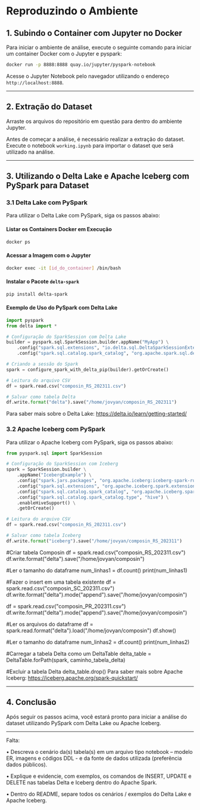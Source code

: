 
# Reproduzindo o Ambiente

## 1. Subindo o Container com Jupyter no Docker

Para iniciar o ambiente de análise, execute o seguinte comando para iniciar um container Docker com o Jupyter e pyspark:

```bash
docker run -p 8888:8888 quay.io/jupyter/pyspark-notebook
```

Acesse o Jupyter Notebook pelo navegador utilizando o endereço `http://localhost:8888`.

---

## 2. Extração do Dataset

Arraste os arquivos do repositório em questão para dentro do ambiente Jupyter.

Antes de começar a análise, é necessário realizar a extração do dataset. Execute o notebook `working.ipynb` para importar o dataset que será utilizado na análise.

---

## 3. Utilizando o Delta Lake e Apache Iceberg com PySpark para Dataset

### 3.1 Delta Lake com PySpark

Para utilizar o Delta Lake com PySpark, siga os passos abaixo:

#### Listar os Containers Docker em Execução

```bash
docker ps
```

#### Acessar a Imagem com o Jupyter

```bash
docker exec -it [id_do_container] /bin/bash
```

#### Instalar o Pacote `delta-spark`

```bash
pip install delta-spark
```

#### Exemplo de Uso do PySpark com Delta Lake

```python
import pyspark
from delta import *

# Configuração do SparkSession com Delta Lake
builder = pyspark.sql.SparkSession.builder.appName("MyApp") \
    .config("spark.sql.extensions", "io.delta.sql.DeltaSparkSessionExtension") \
    .config("spark.sql.catalog.spark_catalog", "org.apache.spark.sql.delta.catalog.DeltaCatalog")

# Criando a sessão do Spark
spark = configure_spark_with_delta_pip(builder).getOrCreate()

# Leitura do arquivo CSV
df = spark.read.csv("composin_RS_202311.csv")

# Salvar como tabela Delta
df.write.format("delta").save("/home/jovyan/composin_RS_202311")
```
Para saber mais sobre o Delta Lake: https://delta.io/learn/getting-started/

### 3.2 Apache Iceberg com PySpark

Para utilizar o Apache Iceberg com PySpark, siga os passos abaixo:

```python
from pyspark.sql import SparkSession

# Configuração do SparkSession com Iceberg
spark = SparkSession.builder \
    .appName("IcebergExample") \
    .config("spark.jars.packages", "org.apache.iceberg:iceberg-spark-runtime-3.5_2.12:1.5.0") \
    .config("spark.sql.extensions", "org.apache.iceberg.spark.extensions.IcebergSparkSessionExtensions") \
    .config("spark.sql.catalog.spark_catalog", "org.apache.iceberg.spark.SparkSessionCatalog") \
    .config("spark.sql.catalog.spark_catalog.type", "hive") \
    .enableHiveSupport() \
    .getOrCreate()

# Leitura do arquivo CSV
df = spark.read.csv("composin_RS_202311.csv")

# Salvar como tabela Iceberg
df.write.format("iceberg").save("/home/jovyan/composin_RS_202311")
```
#Criar tabela Composin
df = spark.read.csv("composin_RS_202311.csv")
df.write.format("delta").save("/home/jovyan/composin")

#Ler o tamanho do dataframe
num_linhas1 = df.count()
print(num_linhas1)

#Fazer o insert em uma tabela existente
df = spark.read.csv("composin_SC_202311.csv")
df.write.format("delta").mode("append").save("/home/jovyan/composin")

df = spark.read.csv("composin_PR_202311.csv")
df.write.format("delta").mode("append").save("/home/jovyan/composin")


#Ler os arquivos do dataframe
df = spark.read.format("delta").load("/home/jovyan/composin")
df.show()

#Ler o tamanho do dataframe
num_linhas2 = df.count()
print(num_linhas2)

#Carregar a tabela Delta como um DeltaTable
delta_table = DeltaTable.forPath(spark, caminho_tabela_delta)

#Excluir a tabela Delta
delta_table.drop()
Para saber mais sobre Apache Iceberg: https://iceberg.apache.org/spark-quickstart/

---

## 4. Conclusão

Após seguir os passos acima, você estará pronto para iniciar a análise do dataset utilizando PySpark com Delta Lake ou Apache Iceberg.

---

Falta: 

• Descreva o cenário da(s) tabela(s) em um arquivo tipo notebook – modelo ER, imagens e 
códigos DDL - e da fonte de dados utilizada (preferência dados públicos).

• Explique e evidencie, com exemplos, os comandos de INSERT, UPDATE e DELETE nas tabelas 
Delta e Iceberg dentro do Apache Spark.

• Dentro do README, separe todos os cenários / exemplos do Delta Lake e Apache Iceberg.

